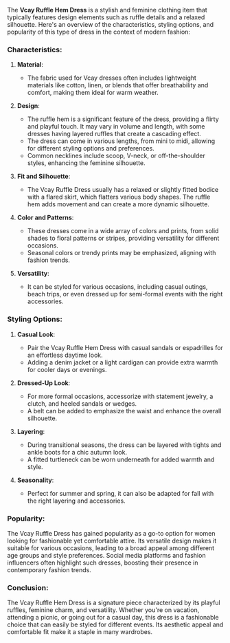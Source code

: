 The **Vcay Ruffle Hem Dress** is a stylish and feminine clothing item that typically features design elements such as ruffle details and a relaxed silhouette. Here's an overview of the characteristics, styling options, and popularity of this type of dress in the context of modern fashion:

### Characteristics:

1. **Material**: 
   - The fabric used for Vcay dresses often includes lightweight materials like cotton, linen, or blends that offer breathability and comfort, making them ideal for warm weather.

2. **Design**:
   - The ruffle hem is a significant feature of the dress, providing a flirty and playful touch. It may vary in volume and length, with some dresses having layered ruffles that create a cascading effect.
   - The dress can come in various lengths, from mini to midi, allowing for different styling options and preferences.
   - Common necklines include scoop, V-neck, or off-the-shoulder styles, enhancing the feminine silhouette.

3. **Fit and Silhouette**:
   - The Vcay Ruffle Dress usually has a relaxed or slightly fitted bodice with a flared skirt, which flatters various body shapes. The ruffle hem adds movement and can create a more dynamic silhouette.

4. **Color and Patterns**:
   - These dresses come in a wide array of colors and prints, from solid shades to floral patterns or stripes, providing versatility for different occasions.
   - Seasonal colors or trendy prints may be emphasized, aligning with fashion trends.

5. **Versatility**:
   - It can be styled for various occasions, including casual outings, beach trips, or even dressed up for semi-formal events with the right accessories.

### Styling Options:

1. **Casual Look**:
   - Pair the Vcay Ruffle Hem Dress with casual sandals or espadrilles for an effortless daytime look.
   - Adding a denim jacket or a light cardigan can provide extra warmth for cooler days or evenings.

2. **Dressed-Up Look**:
   - For more formal occasions, accessorize with statement jewelry, a clutch, and heeled sandals or wedges.
   - A belt can be added to emphasize the waist and enhance the overall silhouette.

3. **Layering**:
   - During transitional seasons, the dress can be layered with tights and ankle boots for a chic autumn look.
   - A fitted turtleneck can be worn underneath for added warmth and style.

4. **Seasonality**:
   - Perfect for summer and spring, it can also be adapted for fall with the right layering and accessories.

### Popularity:

The Vcay Ruffle Dress has gained popularity as a go-to option for women looking for fashionable yet comfortable attire. Its versatile design makes it suitable for various occasions, leading to a broad appeal among different age groups and style preferences. Social media platforms and fashion influencers often highlight such dresses, boosting their presence in contemporary fashion trends.

### Conclusion:

The Vcay Ruffle Hem Dress is a signature piece characterized by its playful ruffles, feminine charm, and versatility. Whether you're on vacation, attending a picnic, or going out for a casual day, this dress is a fashionable choice that can easily be styled for different events. Its aesthetic appeal and comfortable fit make it a staple in many wardrobes.